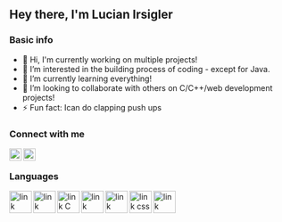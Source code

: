 ## Hey there, I'm Lucian Irsigler

### Basic info

- 👋 Hi, I'm currently working on multiple projects!
- 👀 I’m interested in the building process of coding - except for Java.
- 🌱 I’m currently learning everything!
- 💞️ I’m looking to collaborate with others on C/C++/web development projects!
- ⚡ Fun fact:  Ican do clapping push ups

### Connect with me
[<img align="left" alt="link linkedin" width="22px" src="https://camo.githubusercontent.com/d659d2bac00c01b42bffbae84bdc121e828b8fecd5b4949ffa2575f5d9e4a371/68747470733a2f2f63646e2e6a7364656c6976722e6e65742f6e706d2f73696d706c652d69636f6e734076332f69636f6e732f6c696e6b6564696e2e737667">][linkedin]
[<img align="left" alt="link twitter" width="22px" src="https://camo.githubusercontent.com/395dda360ae28377b7c3247581a88b20573883519c2be833cb64fbb37dcbcc1a/68747470733a2f2f63646e2e6a7364656c6976722e6e65742f6e706d2f73696d706c652d69636f6e734076332f69636f6e732f747769747465722e737667">][twitter]
<br />
### Languages
[<img align="left" alt="link C++" width="40px" src="https://raw.githubusercontent.com/gilbarbara/logos/master/logos/c-plusplus.svg">][Cpplogo]
[<img align="left" alt="link C++" width="40px" src="https://raw.githubusercontent.com/gilbarbara/logos/master/logos/python.svg">][Cpplogo]
[<img align="left" alt="link C" width="40px" src="https://raw.githubusercontent.com/gilbarbara/logos/master/logos/c.svg">][Cpplogo]
[<img align="left" alt="link javascript" width="40px" src="https://raw.githubusercontent.com/gilbarbara/logos/master/logos/javascript.svg">][Cpplogo]
[<img align="left" alt="link HTML" width="40px" src="https://raw.githubusercontent.com/gilbarbara/logos/master/logos/html-5.svg">][Cpplogo]
[<img align="left" alt="link css" width="40px" src="https://raw.githubusercontent.com/gilbarbara/logos/master/logos/css-3.svg">][Cpplogo]
[<img align="left" alt="link nodejs" width="40px" src="https://raw.githubusercontent.com/gilbarbara/logos/master/logos/nodejs-icon.svg">][Cpplogo]


[linkedin]: https://www.linkedin.com/in/lucian-irsigler-b6252b215/
[twitter]: https://twitter.com/9f424cd20050464
[Cpplogo]: https://raw.githubusercontent.com/isocpp/logos/master/cpp_logo.svg
